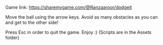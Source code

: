 Game link: https://sharemygame.com/@Ranzaaroor/dodgeit

Move the ball using the arrow keys.
Avoid as many obstacles as you can and get to the other side!

Press Esc in order to quit the game.
Enjoy :)
(Scripts are in the Assets folder)
